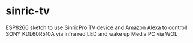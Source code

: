 # sinric-tv
ESP8266 sketch to use SinricPro TV device and Amazon Alexa to controll SONY KDL60R510A
via infra red LED and wake up Media PC via WOL
